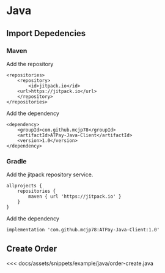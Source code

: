 # Java

## Import Depedencies
### Maven
Add the repository
```   
<repositories>
    <repository>
        <id>jitpack.io</id>
	<url>https://jitpack.io</url>
    </repository>
</repositories>
```
Add the dependency
```
<dependency>
    <groupId>com.github.mcjp78</groupId>
    <artifactId>ATPay-Java-Client</artifactId>
    <version>1.0</version>
</dependency>	
```
### Gradle
Add the jitpack repository service.
```
allprojects {
    repositories {
        maven { url 'https://jitpack.io' }
    }
}
```
Add the dependency

`implementation 'com.github.mcjp78:ATPay-Java-Client:1.0'`

## Create Order
<<< docs/assets/snippets/example/java/order-create.java

